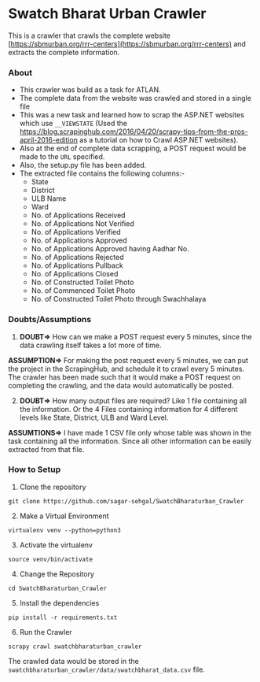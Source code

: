 # Swatch Bharat Urban Crawler

This is a crawler that crawls the complete website  [https://sbmurban.org/rrr-centers](https://sbmurban.org/rrr-centers) and extracts the complete information.

### About 

- This crawler was build as a task for ATLAN.
- The complete data from the website was crawled and stored in a single file
- This was a new task and learned how to scrap the ASP.NET websites which use `__VIEWSTATE` (Used the https://blog.scrapinghub.com/2016/04/20/scrapy-tips-from-the-pros-april-2016-edition as a tutorial on how to Crawl ASP.NET websites).
- Also at the end of complete data scrapping, a POST request would be made to the `URL` specified.
- Also, the setup.py file has been added. 
- The extracted file contains the following columns:-
    - State
    - District
    - ULB Name
    - Ward
    - No. of Applications Received
    - No. of Applications Not Verified
    - No. of Applications Verified 
    - No. of Applications Approved
    - No. of Applications Approved having Aadhar No.
    - No. of Applications Rejected
    - No. of Applications Pullback
    - No. of Applications Closed
    - No. of Constructed Toilet Photo
    - No. of Commenced Toilet Photo
    - No. of Constructed Toilet Photo through Swachhalaya

### Doubts/Assumptions

1. **DOUBT=>** How can we make a POST request every 5 minutes, since the data crawling itself takes a lot more of time.
  
  **ASSUMPTION=>** For making the post request every 5 minutes, we can put the project in the ScrapingHub, and schedule it to crawl every 5 minutes. The crawler has been made such that it would make a POST request on completing the crawling, and the data would automatically be posted.

2. **DOUBT=>** How many output files are required? Like 1 file containing all the information. Or the 4 Files containing information for 4 different levels like State, District, ULB and Ward Level.

  **ASSUMTIONS=>** I have made 1 CSV file only whose table was shown in the task containing all the information. Since all other information can be easily extracted from that file.


### How to Setup

1. Clone the repository
```
git clone https://github.com/sagar-sehgal/SwatchBharaturban_Crawler
```
2. Make a Virtual Environment
```
virtualenv venv --python=python3
```
3. Activate the virtualenv 
```
source venv/bin/activate
```
4. Change the Repository
```
cd SwatchBharaturban_Crawler
```
5. Install the dependencies
```
pip install -r requirements.txt
```
6. Run the Crawler
```
scrapy crawl swatchbharaturban_crawler
```


The crawled data would be stored in the `swatchbharaturban_crawler/data/swatchbharat_data.csv` file.

